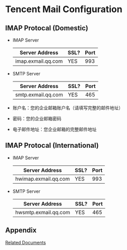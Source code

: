 # Tencent Mail Configuration

## IMAP Protocal (Domestic)
* IMAP Server

  | Server Address     | SSL? | Port |
  | ------------------ | ---- | ---- |
  | imap.exmail.qq.com | YES  | 993  |

* SMTP Server

  | Server Address     | SSL? | Port |
  | ------------------ | ---- | ---- |
  | smtp.exmail.qq.com | YES  | 465  |

* 账户名：您的企业邮箱账户名（请填写完整的邮件地址）

* 密码：您的企业邮箱密码

* 电子邮件地址：您企业邮箱的完整邮件地址

## IMAP Protocal (International)
* IMAP Server

  | Server Address       | SSL? | Port |
  | -------------------- | ---- | ---- |
  | hwimap.exmail.qq.com | YES  | 993  |

* SMTP Server

  | Server Address       | SSL? | Port |
  | -------------------- | ---- | ---- |
  | hwsmtp.exmail.qq.com | YES  | 465  |

## Appendix
[Related Documents](https://service.exmail.qq.com/cgi-bin/help?subtype=1&id=28&no=1000584)